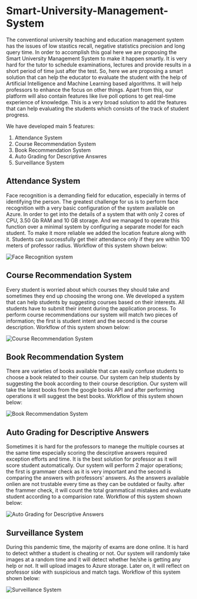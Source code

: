 # Smart-University-Management-System

The conventional university teaching and education management system has the issues of low stastics recall, negative statistics precision and long query time. In order to accomplish this goal here we are proposing the Smart University Management System to make it happen smartly. It is very hard for the tutor to schedule examinations, lectures and provide results in a short period of time just after the test. So, here we are proposing a smart solution that can help the educator to evaluate the student with the help of Artificial Intelligence and Machine Learning based algorithms. It will help professors to enhance the focus on other things. Apart from this, our platform will also contain features like live poll options to get real-time experience of knowledge. This is a very broad solution to add the features that can help evaluating the students which consists of the track of student progress.

We have developed main 5 features:
1. Attendance System
2. Course Recommendation System
3. Book Recommendation System
4. Auto Grading for Descriptive Answres
5. Surveillance System

## Attendance System
Face recognition is a demanding field for education, especially in terms of identifying the person. The greatest challenge for us is to perform face recognition with a very basic configuration of the system available on Azure. In order to get into the details of a system that with only 2 cores of CPU, 3.50 Gb RAM and 10 GB storage.
And we managed to operate this function over a minimal system by configuring a separate model for each student. To make it more reliable we added the location feature along with it. Students can successfully get their attendance only if they are within 100 meters of professor radius. Workflow of this system shown below:

![Face Recognition system](https://github.com/iOSDevKamal/Smart-University-Management-System/blob/main/Flow%20Charts/1.%20Face%20Recognition%20System.png)

## Course Recommendation System
Every student is worried about which courses they should take and sometimes they end up choosing the wrong one. We developed a system that can help students by suggesting courses based on their interests. All students have to submit their intent during the application process. To perform course recommendations our system will match two pieces of information; the first is student intent and the second is the course description. Workflow of this system shown below:

![Course Recommendation System](https://github.com/iOSDevKamal/Smart-University-Management-System/blob/main/Flow%20Charts/2.%20Course%20Recommendation%20System.png)

## Book Recommendation System
There are varieties of books available that can easily confuse students to choose a book related to their course. Our system can help students by suggesting the book according to their course description. Our system will take the latest books from the google books API and after performing operations it will suggest the best books.
Workflow of this system shown below:

![Book Recommendation System](https://github.com/iOSDevKamal/Smart-University-Management-System/blob/main/Flow%20Charts/3.%20Book%20Recommendation%20System.png)

## Auto Grading for Descriptive Answers
Sometimes it is hard for the professors to manege the multiple courses at the same time especially scoring the descirptive answers required exception efforts and time. It is the best solution for professor as it will score student automatically. Our system will perform 2 major operations; the first is grammaer check as it is very important and the second is comparing the answers with professors' answers. As the answers available onlien are not trustable every time as they can be outdated or faulty. after the frammer check, it will count the total grammatical mistakes and evaluate student according to a comparision rate. Workflow of this system shown below:

![Auto Grading for Descriptive Answers](https://github.com/iOSDevKamal/Smart-University-Management-System/blob/main/Flow%20Charts/4.%20Auto%20Grading%20for%20Descriptive%20Answers.png)

## Surveillance System
During this pandemic time, the majority of exams are done online. It is hard to detect whther a student is cheating or not. Our system will randomly take images at a random time and it will detect whether he/she is getting any help or not.  It will upload images to Azure storage. Later on, it will reflect on professor side with suspicious and match tags. Workflow of this system shown below:

![Surveillance System](https://github.com/iOSDevKamal/Smart-University-Management-System/blob/main/Flow%20Charts/5.%20Surveillance%20System.png)
